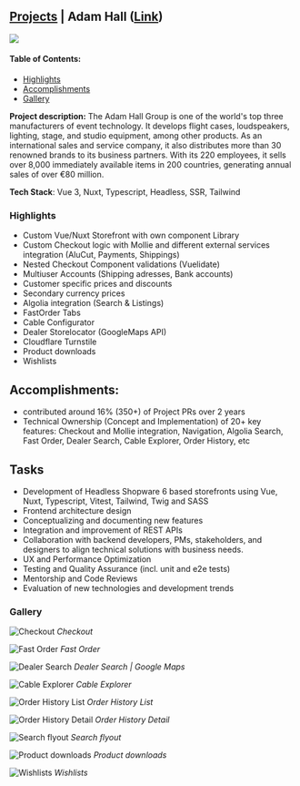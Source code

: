 ## [Projects](/portfolio/) | Adam Hall ([Link](https://www.adamhall.com/shop/de))

<img src="../images/adamhall/home.png"/>

#### Table of Contents:
- [Highlights](#highlights)
- [Accomplishments](#accomplishments)
- [Gallery](#gallery)

**Project description:** The Adam Hall Group is one of the world's top three manufacturers of event technology. It develops flight cases, loudspeakers, lighting, stage, and studio equipment, among other products. As an international sales and service company, it also distributes more than 30 renowned brands to its business partners. With its 220 employees, it sells over 8,000 immediately available items in 200 countries, generating annual sales of over €80 million.

**Tech Stack**: Vue 3, Nuxt, Typescript, Headless, SSR, Tailwind

### Highlights

- Custom Vue/Nuxt Storefront with own component Library
- Custom Checkout logic with Mollie and different external services integration (AluCut, Payments, Shippings)
- Nested Checkout Component validations (Vuelidate)
- Multiuser Accounts (Shipping adresses, Bank accounts)
- Customer specific prices and discounts
- Secondary currency prices
- Algolia integration (Search & Listings)
- FastOrder Tabs
- Cable Configurator
- Dealer Storelocator (GoogleMaps API)
- Cloudflare Turnstile
- Product downloads
- Wishlists

## Accomplishments:
- contributed around 16% (350+) of Project PRs over 2 years
- Technical Ownership (Concept and Implementation) of 20+ key features: Checkout and Mollie integration, Navigation, Algolia Search, Fast Order, Dealer Search, Cable Explorer, Order History, etc


## Tasks
- Development of Headless Shopware 6 based storefronts using Vue, Nuxt, Typescript, Vitest, Tailwind, Twig and SASS
- Frontend architecture design
- Conceptualizing and documenting new features
- Integration and improvement of REST APIs
- Collaboration with backend developers, PMs, stakeholders, and designers to align technical solutions with business needs.
- UX and Performance Optimization
- Testing and Quality Assurance (incl. unit and e2e tests)
- Mentorship and Code Reviews
- Evaluation of new technologies and development trends

### Gallery

![Checkout](../images/adamhall/checkout.png)
*Checkout*

![Fast Order](../images/adamhall/fast-order.png)
*Fast Order*

![Dealer Search](../images/adamhall/dealer-search.png)
*Dealer Search | Google Maps*

![Cable Explorer](../images/adamhall/cable-explorer.png)
*Cable Explorer*

![Order History List](../images/adamhall/order-history-list.png)
*Order History List*

![Order History Detail](../images/adamhall/order-history-detail.png)
*Order History Detail*

![Search flyout](../images/adamhall/search-flyout.png)
*Search flyout*

![Product downloads](../images/adamhall/product-downloads.png)
*Product downloads*

![Wishlists](../images/adamhall/wishlists.png)
*Wishlists*


